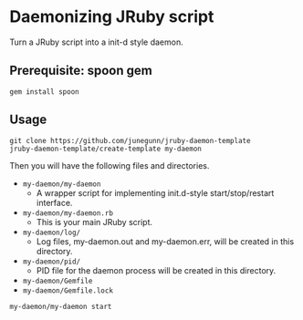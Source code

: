 Daemonizing JRuby script
========================

Turn a JRuby script into a init-d style daemon.

Prerequisite: spoon gem
-----------------------

```
gem install spoon
```

Usage
-----

```
git clone https://github.com/junegunn/jruby-daemon-template
jruby-daemon-template/create-template my-daemon
```

Then you will have the following files and directories.

- `my-daemon/my-daemon`
  - A wrapper script for implementing init.d-style start/stop/restart interface.
- `my-daemon/my-daemon.rb`
  - This is your main JRuby script.
- `my-daemon/log/`
  - Log files, my-daemon.out and my-daemon.err, will be created in this directory.
- `my-daemon/pid/`
  - PID file for the daemon process will be created in this directory.
- `my-daemon/Gemfile`
- `my-daemon/Gemfile.lock`

```
my-daemon/my-daemon start
```

